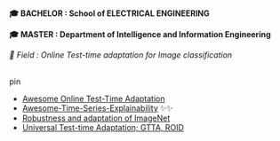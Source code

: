 **🎓 BACHELOR : School of ELECTRICAL ENGINEERING**
<br>

**🎓 MASTER : Department of Intelligence and Information Engineering**
<br>

*📖 Field : Online Test-time adaptation for Image classification*
<br>
<br>


pin
- [Awesome Online Test-Time Adaptation](https://github.com/tim-learn/awesome-test-time-adaptation/blob/main/TTA-OTTA.md)
- [Awesome-Time-Series-Explainability](https://github.com/JHoelli/Awesome-Time-Series-Explainability) ✨✨
- [Robustness and adaptation of ImageNet](https://github.com/bethgelab/robustness)
- [Universal Test-time Adaptation; GTTA, ROID](https://github.com/mariodoebler/test-time-adaptation)


